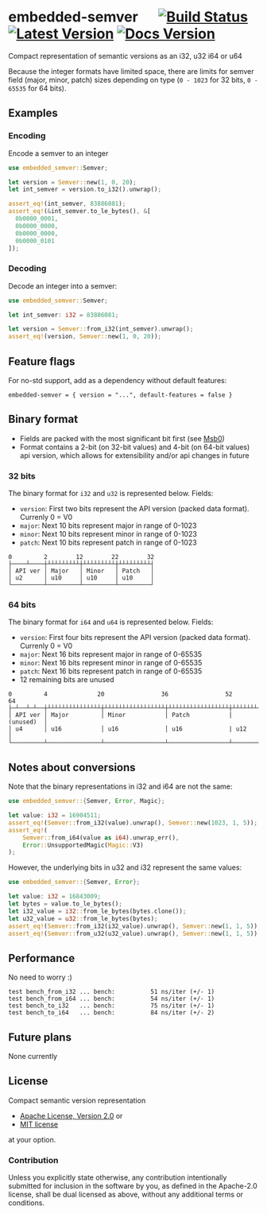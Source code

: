 # embedded-semver &emsp; [![Build Status]][actions] [![Latest Version]][crates.io] [![Docs Version]][docs]

[Build Status]: https://img.shields.io/github/workflow/status/blaind/embedded-semver/test
[actions]: https://github.com/blaind/embedded-semver/actions?query=branch%3Amain
[Latest Version]: https://img.shields.io/crates/v/embedded-semver.svg
[crates.io]: https://crates.io/crates/embedded-semver

[Docs Version]: https://docs.rs/embedded-semver/badge.svg
[docs]: https://docs.rs/embedded-semver

Compact representation of semantic versions as an i32, u32 i64 or u64

Because the integer formats have limited space, there are limits for semver field
(major, minor, patch) sizes depending on type (`0 - 1023` for 32 bits, `0 - 65535` for 64 bits).

## Examples

### Encoding

Encode a semver to an integer

```rust
use embedded_semver::Semver;

let version = Semver::new(1, 0, 20);
let int_semver = version.to_i32().unwrap();

assert_eq!(int_semver, 83886081);
assert_eq!(&int_semver.to_le_bytes(), &[
  0b0000_0001,
  0b0000_0000,
  0b0000_0000,
  0b0000_0101
]);
```

### Decoding

Decode an integer into a semver:

```rust
use embedded_semver::Semver;

let int_semver: i32 = 83886081;

let version = Semver::from_i32(int_semver).unwrap();
assert_eq!(version, Semver::new(1, 0, 20));
```

## Feature flags

For no-std support, add as a dependency without default features:

```text
embedded-semver = { version = "...", default-features = false }
```

## Binary format

* Fields are packed with the most significant bit first (see [Msb0](https://docs.rs/bitvec/0.22.3/bitvec/order/struct.Msb0.html))
* Format contains a 2-bit (on 32-bit values) and 4-bit (on 64-bit values) api version, which
  allows for extensibility and/or api changes in future

### 32 bits

The binary format for `i32` and `u32` is represented below. Fields:

* `version`: First two bits represent the API version (packed data format). Currenly 0 = V0
* `major`: Next 10 bits represent major in range of 0-1023
* `minor`: Next 10 bits represent minor in range of 0-1023
* `patch`: Next 10 bits represent patch in range of 0-1023

```text
0         2        12        22        32
├────┴────┼┴┴┴┴┴┴┴┴┴┼┴┴┴┴┴┴┴┴┴┼┴┴┴┴┴┴┴┴┴┤
│ API ver │ Major   │ Minor   │ Patch   │
│ u2      │ u10     │ u10     │ u10     │
└─────────┴─────────┴─────────┴─────────┘
```

### 64 bits

The binary format for `i64` and `u64` is represented below. Fields:

* `version`: First four bits represent the API version (packed data format). Currenly 0 = V0
* `major`: Next 16 bits represent major in range of 0-65535
* `minor`: Next 16 bits represent minor in range of 0-65535
* `patch`: Next 16 bits represent patch in range of 0-65535
* 12 remaining bits are unused

```text
0         4              20                36                52          64
├─┴──┴─┴──┼┴┴┴┴┴┴┴┴┴┴┴┴┴┴┴┼┴┴┴┴┴┴┴┴┴┴┴┴┴┴┴┴┴┼┴┴┴┴┴┴┴┴┴┴┴┴┴┴┴┴┴┼┴┴┴┴┴┴┴┴┴┴┴┤
│ API ver │ Major         │ Minor           │ Patch           | (unused)  │
│ u4      │ u16           │ u16             │ u16             | u12       │
└─────────┴───────────────┴─────────────────┴─────────────────┴───────────┘
```

## Notes about conversions

Note that the binary representations in i32 and i64 are not the same:

```rust
use embedded_semver::{Semver, Error, Magic};

let value: i32 = 16904511;
assert_eq!(Semver::from_i32(value).unwrap(), Semver::new(1023, 1, 5));
assert_eq!(
    Semver::from_i64(value as i64).unwrap_err(),
    Error::UnsupportedMagic(Magic::V3)
);
```

However, the underlying bits in u32 and i32 represent the same values:

```rust
use embedded_semver::{Semver, Error};

let value: i32 = 16843009;
let bytes = value.to_le_bytes();
let i32_value = i32::from_le_bytes(bytes.clone());
let u32_value = u32::from_le_bytes(bytes);
assert_eq!(Semver::from_i32(i32_value).unwrap(), Semver::new(1, 1, 5));
assert_eq!(Semver::from_u32(u32_value).unwrap(), Semver::new(1, 1, 5));
```

## Performance

No need to worry :)

```text
test bench_from_i32 ... bench:          51 ns/iter (+/- 1)
test bench_from_i64 ... bench:          54 ns/iter (+/- 1)
test bench_to_i32   ... bench:          75 ns/iter (+/- 1)
test bench_to_i64   ... bench:          84 ns/iter (+/- 2)
```

## Future plans

None currently

## License
Compact semantic version representation
* <a href="LICENSE-APACHE">Apache License, Version 2.0</a> or
* <a href="LICENSE-MIT">MIT license</a>

at your option.

### Contribution
Unless you explicitly state otherwise, any contribution intentionally submitted
for inclusion in the software by you, as defined in the Apache-2.0 license, shall be dual licensed as above, without any additional terms or conditions.
